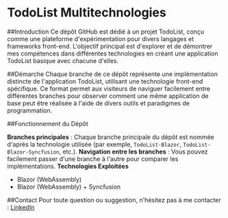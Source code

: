 
# TodoList Multitechnologies
##Introduction
Ce dépôt GitHub est dédié à un projet TodoList, conçu comme une plateforme d'expérimentation pour divers langages et frameworks front-end. L'objectif principal est d'explorer et de démontrer mes compétences dans différentes technologies en créant une application TodoList basique avec chacune d'elles.

##Démarche
Chaque branche de ce dépôt représente une implémentation distincte de l'application TodoList, utilisant une technologie front-end spécifique. Ce format permet aux visiteurs de naviguer facilement entre différentes branches pour observer comment une même application de base peut être réalisée à l'aide de divers outils et paradigmes de programmation.

##Fonctionnement du Dépôt
<!-- Liste non numérotée avec titre en gras -->
**Branches principales** : Chaque branche principale du dépôt est nommée d'après la technologie utilisée (par exemple, `TodoList-Blazor`, `TodoList-Blazor-Syncfusion`, etc.).
**Navigation entre les branches** : Vous pouvez facilement passer d'une branche à l'autre pour comparer les implémentations.
**Technologies Exploitées**
- Blazor (WebAssembly)
- Blazor (WebAssembly) + Syncfusion

##Contact
Pour toute question ou suggestion, n'hésitez pas à me contacter : [LinkedIn](https://www.linkedin.com/in/pierre-abeille/)